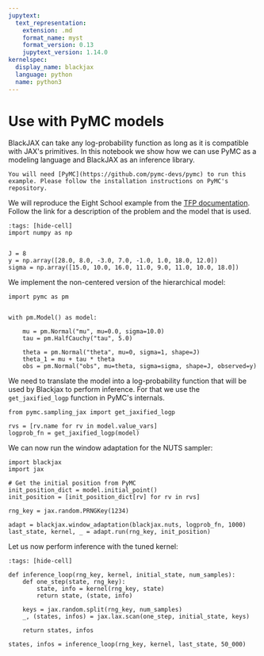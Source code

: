 ```yaml
---
jupytext:
  text_representation:
    extension: .md
    format_name: myst
    format_version: 0.13
    jupytext_version: 1.14.0
kernelspec:
  display_name: blackjax
  language: python
  name: python3
---
```


# Use with PyMC models

BlackJAX can take any log-probability function as long as it is compatible with JAX's primitives. In this notebook we show how we can use PyMC as a modeling language and BlackJAX as an inference library.

``` {admonition} Before you start
You will need [PyMC](https://github.com/pymc-devs/pymc) to run this example. Please follow the installation instructions on PyMC's repository.
```

We will reproduce the Eight School example from the [ TFP documentation](https://www.tensorflow.org/probability/examples/Eight_Schools). Follow the link for a description of the problem and the model that is used.

```{code-cell} ipython3
:tags: [hide-cell]
import numpy as np


J = 8
y = np.array([28.0, 8.0, -3.0, 7.0, -1.0, 1.0, 18.0, 12.0])
sigma = np.array([15.0, 10.0, 16.0, 11.0, 9.0, 11.0, 10.0, 18.0])
```

We implement the non-centered version of the hierarchical model:

```{code-cell} ipython3
import pymc as pm


with pm.Model() as model:

    mu = pm.Normal("mu", mu=0.0, sigma=10.0)
    tau = pm.HalfCauchy("tau", 5.0)

    theta = pm.Normal("theta", mu=0, sigma=1, shape=J)
    theta_1 = mu + tau * theta
    obs = pm.Normal("obs", mu=theta, sigma=sigma, shape=J, observed=y)
```


We need to translate the model into a log-probability function that will be used by Blackjax to perform inference. For that we use the `get_jaxified_logp` function in PyMC's internals.

```{code-cell} ipython3
from pymc.sampling_jax import get_jaxified_logp

rvs = [rv.name for rv in model.value_vars]
logprob_fn = get_jaxified_logp(model)
```

We can now run the window adaptation for the NUTS sampler:

```{code-cell} ipython3
import blackjax
import jax

# Get the initial position from PyMC
init_position_dict = model.initial_point()
init_position = [init_position_dict[rv] for rv in rvs]

rng_key = jax.random.PRNGKey(1234)

adapt = blackjax.window_adaptation(blackjax.nuts, logprob_fn, 1000)
last_state, kernel, _ = adapt.run(rng_key, init_position)
```

Let us now perform inference with the tuned kernel:

```{code-cell} ipython3
:tags: [hide-cell]

def inference_loop(rng_key, kernel, initial_state, num_samples):
    def one_step(state, rng_key):
        state, info = kernel(rng_key, state)
        return state, (state, info)

    keys = jax.random.split(rng_key, num_samples)
    _, (states, infos) = jax.lax.scan(one_step, initial_state, keys)

    return states, infos
```

```{code-cell} ipython3
states, infos = inference_loop(rng_key, kernel, last_state, 50_000)
```
